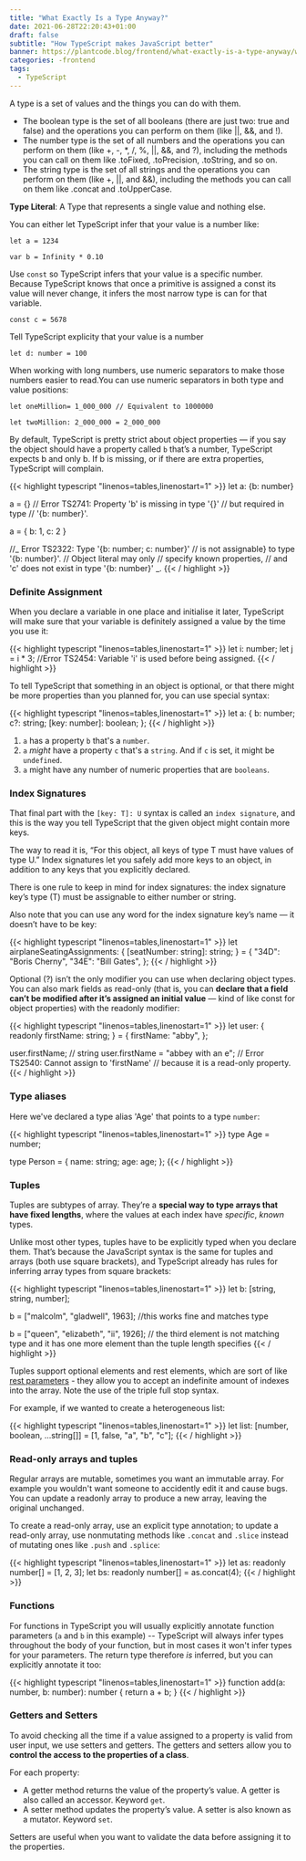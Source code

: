 ```yaml
---
title: "What Exactly Is a Type Anyway?"
date: 2021-06-28T22:20:43+01:00
draft: false
subtitle: "How TypeScript makes JavaScript better"
banner: https://plantcode.blog/frontend/what-exactly-is-a-type-anyway/what-exactly-is-a-type-anyway.png
categories: -frontend
tags:
  - TypeScript
---
```


A type is a set of values and the things you can do with them.

- The boolean type is the set of all booleans (there are just two: true and false) and the operations you can perform on them (like ||, &&, and !).
- The number type is the set of all numbers and the operations you can perform on them (like +, -, \*, /, %, ||, &&, and ?), including the methods you can call on them like .toFixed, .toPrecision, .toString, and so on.
- The string type is the set of all strings and the operations you can perform on them (like +, ||, and &&), including the methods you can call on them like .concat and .toUpperCase.

**Type Literal**: A Type that represents a single value and nothing else.

You can either let TypeScript infer that your value is a number like:

`let a = 1234`

`var b = Infinity * 0.10`

Use `const` so TypeScript infers that your value is a specific number. Because TypeScript knows that once a primitive is assigned a const its value will never change, it infers the most narrow type is can for that variable.

`const c = 5678`

Tell TypeScript explicity that your value is a number

`let d: number = 100`

When working with long numbers, use numeric separators to make those numbers easier to read.You can use numeric separators in both type and value positions:

`let oneMillion= 1_000_000 // Equivalent to 1000000`

`let twoMillion: 2_000_000 = 2_000_000`

By default, TypeScript is pretty strict about object properties — if you say the object should have a property called `b` that’s a number, TypeScript expects b and only b. If b is missing, or if there are extra properties, TypeScript will complain.

{{< highlight typescript "linenos=tables,linenostart=1" >}}
let a: {b: number}

a = {} // Error TS2741: Property 'b' is missing in type '{}'
// but required in type
// '{b: number}'.

a = {
b: 1,
c: 2
}

//_ Error TS2322: Type '{b: number; c: number}'
// is not assignable} to type '{b: number}'.
// Object literal may only
// specify known properties,
// and 'c' does not exist in type '{b: number}' _\.
{{< / highlight >}}

### Definite Assignment

When you declare a variable in one place and initialise it later, TypeScript will make sure that your variable is definitely assigned a value by the time you use it:

{{< highlight typescript "linenos=tables,linenostart=1" >}}
let i: number;
let j = i \* 3; //Error TS2454: Variable 'i' is used before being assigned.
{{< / highlight >}}

To tell TypeScript that something in an object is optional, or that there might be more properties than you planned for, you can use special syntax:

{{< highlight typescript "linenos=tables,linenostart=1" >}}
let a: {
b: number;
c?: string;
[key: number]: boolean;
};
{{< / highlight >}}

1. `a` has a property `b` that's a `number`.
2. `a` _might_ have a property `c` that's a `string`. And if `c` is set, it might be `undefined`.
3. `a` might have any number of numeric properties that are `booleans`.

### Index Signatures

That final part with the `[key: T]: U` syntax is called an `index signature`, and this is the way you tell TypeScript that the given object might contain more keys.

The way to read it is, “For this object, all keys of type T must have values of type U.” Index signatures let you safely add more keys to an object, in addition to any keys that you explicitly declared.

There is one rule to keep in mind for index signatures: the index signature key’s type (T) must be assignable to either number or string.

Also note that you can use any word for the index signature key’s name — it doesn’t have to be key:

{{< highlight typescript "linenos=tables,linenostart=1" >}}
let airplaneSeatingAssignments: {
[seatNumber: string]: string;
} = {
"34D": "Boris Cherny",
"34E": "Bill Gates",
};
{{< / highlight >}}

Optional (?) isn’t the only modifier you can use when declaring object types. You can also mark fields as read-only (that is, you can **declare that a field can’t be modified after it’s assigned an initial value** — kind of like const for object properties) with the readonly modifier:

{{< highlight typescript "linenos=tables,linenostart=1" >}}
let user: {
readonly firstName: string;
} = {
firstName: "abby",
};

user.firstName; // string
user.firstName = "abbey with an e"; // Error TS2540: Cannot assign to 'firstName'
// because it is a read-only property.
{{< / highlight >}}

### Type aliases

Here we've declared a type alias 'Age' that points to a type `number`:

{{< highlight typescript "linenos=tables,linenostart=1" >}}
type Age = number;

type Person = {
name: string;
age: age;
};
{{< / highlight >}}

### Tuples

Tuples are subtypes of array. They’re a **special way to type arrays that have fixed lengths**, where the values at each index have _specific_, _known_ types.

Unlike most other types, tuples have to be explicitly typed when you declare them. That’s because the JavaScript syntax is the same for tuples and arrays (both use square brackets), and TypeScript already has rules for inferring array types from square brackets:

{{< highlight typescript "linenos=tables,linenostart=1" >}}
let b: [string, string, number];

b = ["malcolm", "gladwell", 1963]; //this works fine and matches type

b = ["queen", "elizabeth", "ii", 1926]; // the third element is not matching type and it has one more element than the tuple length specifies
{{< / highlight >}}

Tuples support optional elements and rest elements, which are sort of like [rest parameters](https://developer.mozilla.org/en-US/docs/Web/JavaScript/Reference/Functions/rest_parameters) - they allow you to accept an indefinite amount of indexes into the array. Note the use of the triple full stop syntax.

For example, if we wanted to create a heterogeneous list:

{{< highlight typescript "linenos=tables,linenostart=1" >}}
let list: [number, boolean, ...string[]] = [1, false, "a", "b", "c"];
{{< / highlight >}}

### Read-only arrays and tuples

Regular arrays are mutable, sometimes you want an immutable array. For example you wouldn't want someone to accidently edit it and cause bugs. You can update a readonly array to produce a new array, leaving the original unchanged.

To create a read-only array, use an explicit type annotation; to update a read-only array, use nonmutating methods like `.concat` and `.slice` instead of mutating ones like `.push` and `.splice`:

{{< highlight typescript "linenos=tables,linenostart=1" >}}
let as: readonly number[] = [1, 2, 3];
let bs: readonly number[] = as.concat(4);
{{< / highlight >}}

### Functions

For functions in TypeScript you will usually explicitly annotate function parameters (`a` and `b` in this example) -- TypeScript will always infer types throughout the body of your function, but in most cases it won't infer types for your parameters. The return type therefore _is_ inferred, but you can explicitly annotate it too:

{{< highlight typescript "linenos=tables,linenostart=1" >}}
function add(a: number, b: number): number {
return a + b;
}
{{< / highlight >}}

### Getters and Setters

To avoid checking all the time if a value assigned to a property is valid from user input, we use setters and getters. The getters and setters allow you to **control the access to the properties of a class**.

For each property:

- A getter method returns the value of the property’s value. A getter is also called an accessor. Keyword `get`.
- A setter method updates the property’s value. A setter is also known as a mutator. Keyword `set`.

Setters are useful when you want to validate the data before assigning it to the properties.

